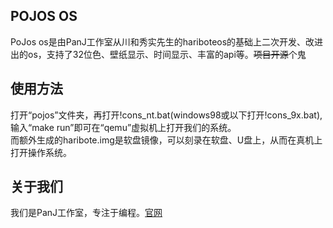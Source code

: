 ## POJOS OS
PoJos os是由PanJ工作室从川和秀实先生的hariboteos的基础上二次开发、改进出的os，支持了32位色、壁纸显示、时间显示、丰富的api等。~~项目开源~~个鬼

## 使用方法

打开“pojos”文件夹，再打开!cons_nt.bat(windows98或以下打开!cons_9x.bat),输入“make run”即可在“qemu”虚拟机上打开我们的系统。  
而额外生成的haribote.img是软盘镜像，可以刻录在软盘、U盘上，从而在真机上打开操作系统。  

## 关于我们

我们是PanJ工作室，专注于编程。[官网](https://www.panj.tk)  

